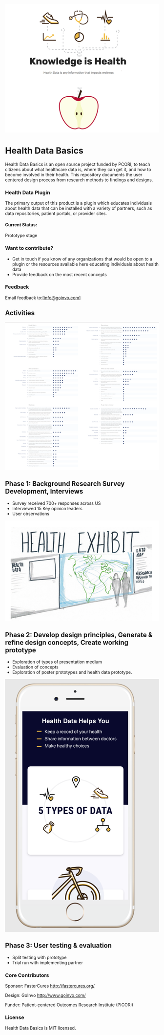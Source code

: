 

<img src="https://github.com/goinvo/HealthDataBasics/blob/master/Concepts/Image_for_readme/Screen%20Shot%202018-01-31%20at%202.14.36%20PM.png" width="700">

# Health Data Basics
Health Data Basics is an open source project funded by PCORI, to teach citizens about what healthcare data is, where they can get it, and how to become involved in their health. This repository documents the user centered design process from research methods to findings and designs. 

### Health Data Plugin 
The primary output of this product is a plugin which educates individuals about health data that can be installed with a variety of partners, such as data repositories, patient portals, or provider sites. 

#### Current Status: 
Prototype stage


### Want to contribute?
 * Get in touch if you know of any organizations that would be open to a plugin or the resources available here educating individuals about health data
 * Provide feedback on the most recent concepts
 
 ### Feedback 
Email feedback to:[info@goinvo.com] 

## Activities 

![Interview findings ](https://github.com/goinvo/HealthDataBasics/blob/master/Concepts/Image_for_readme/Screen%20Shot%202018-01-31%20at%202.48.50%20PM.png?raw=true "Title") 

## Phase 1: Background Research Survey Development, Interviews
* Survey received 700+ responses across US
* Interviewed 15 Key opinion leaders 
* User observations 

![Sketch concept ](https://github.com/goinvo/HealthDataBasics/blob/master/Concepts/Image_for_readme/Screen%20Shot%202018-01-31%20at%202.34.38%20PM.png?raw=true "Title") 

## Phase 2: Develop design principles, Generate & refine design concepts, Create working prototype
* Exploration of types of presentation medium 
* Evaluation of concepts
* Exploration of poster prototypes and health data prototype. 


![image of prototype](https://github.com/goinvo/HealthDataBasics/blob/master/Concepts/Image_for_readme/Screen%20Shot%202018-01-31%20at%202.17.30%20PM.png?raw=true "Title")

## Phase 3: User testing & evaluation 
* Split testing with prototype
* Trial run with implementing partner



### Core Contributors

Sponsor: FasterCures http://fastercures.org/

Design: GoInvo http://www.goinvo.com/

Funder: Patient-çentered Outcomes Research Institute (PICORI)  

### License

Health Data Basics is MIT licensed.
